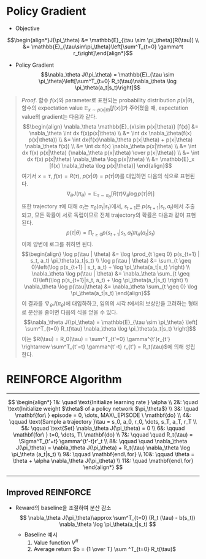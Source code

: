 # Policy Gradient
- Objective

$$\begin{align*}J(\pi_\theta) &= \mathbb{E}_{\tau \sim \pi_\theta}[R(\tau)] \\ &= \mathbb{E}_{\tau\sim\pi_\theta}\left[\sum^T_{t=0} \gamma^t r_t\right]\end{align*}$$

- Policy Gradient
$$\nabla_\theta J(\pi_\theta) = \mathbb{E}_{\tau \sim \pi_\theta}\left[\sum^T_{t=0} R_t(\tau)\nabla_\theta \log \pi_\theta(a_t|s_t)\right]$$

>*Proof*.  함수 $f(x)$와 parameter로 표현되는 probability distribution $p(x|\theta)$, 함수의 expectation value $\mathbb{E}_{x \sim p(x|\theta)} [f(x)]$가 주어졌을 때, expectation value의 gradient는 다음과 같다.
>$$\begin{align}
\nabla_\theta \mathbb{E}_{x\sim p(x|\theta)} [f(x)]
&= \nabla_\theta \int dx f(x)p(x|\theta) \\
&= \int dx \nabla_\theta(f(x) p(x|\theta)) \\
&= \int dx(f(x)\nabla_\theta p(x|\theta) + p(x|\theta) \nabla_\theta f(x)) \\
&= \int dx f(x) \nabla_\theta p(x|\theta) \\
&= \int dx f(x) p(x|\theta) {\nabla_\theta p(x|\theta) \over p(x|\theta)} \\
&= \int dx f(x) p(x|\theta) \nabla_\theta \log p(x|\theta) \\
&= \mathbb{E}_x [f(x) \nabla_\theta \log p(x|\theta)]
\end{align}$$
>여기서 $x = \tau, \ f(x) = R(\tau), \ p(x|\theta) = p(\tau | \theta)$를 대입하면 다음의 식으로 표현된다.
>$$\nabla_\theta J(\pi_\theta) = \mathbb{E}_{\tau\sim\pi_\theta}[R(\tau)\nabla_\theta \log p(\tau|\theta)]$$
>또한 trajectory $\tau$에 대해 $a_t$는 $\pi_\theta(a_t|s_t)$에서, $s_{t+1}$은 $p(s_{t+1}|s_t,a_t)$에서 추출되고, 모든 확률이 서로 독립이므로 전체 trajectory의 확률은 다음과 같이 표현된다.
>$$p(\tau | \theta) = \prod_{t \geq 0} p(s_{t+1} | s_t, a_t) \pi_\theta(a_t|s_t)$$
>이제 양변에 로그를 취하면 된다.
>$$\begin{align}
\log p(\tau | \theta) &= \log \prod_{t \geq 0} p(s_{t+1} | s_t, a_t) \pi_\theta(a_t|s_t) \\
\log p(\tau | \theta) &= \sum_{t \geq 0}\left(\log p(s_{t+1} | s_t, a_t) + \log \pi_\theta(a_t|s_t) \right) \\
\nabla_\theta \log p(\tau | \theta) &= \nabla_\theta \sum_{t \geq 0}\left(\log p(s_{t+1}|s_t, a_t) + \log \pi_\theta(a_t|s_t) \right) \\
\nabla_\theta \log p(\tau|\theta) &= \nabla_\theta \sum_{t \geq 0} \log \pi_\theta(a_t|s_t)
\end{align}$$
>이 결과를 $\nabla_\theta J(\pi_\theta)$에 대입하하고, 임의의 시각 $t$에서의 보상만을 고려하는 형태로 분산을 줄이면 다음의 식을 얻을 수 있다.
>$$\nabla_\theta J(\pi_\theta) = \mathbb{E}_{\tau \sim \pi_\theta} \left[ \sum^T_{t=0} R_t(\tau) \nabla_\theta \log \pi_\theta(a_t|s_t) \right]$$
>이는 $R(\tau) = R_0(\tau) = \sum^T_{t'=0} \gamma^{t'}r_{t'} \rightarrow \sum^T_{t'=t} \gamma^{t'-t} r_{t'} = R_t(\tau)$에 의해 성립한다.

# REINFORCE Algorithm
***
$$
\begin{align*}
1&: \quad \text{Initialize learning rate } \alpha \\
2&: \quad \text{Initialize weight $\theta$ of a policy network $\pi_\theta$} \\ 
3&: \quad \mathbf{for\ } episode = 0, \dots, MAX\_EPISODE \ \mathbf{do} \\
4&: \qquad \text{Sample a trajectory }\tau = s_0, a_0, r_0, \dots, s_T, a_T, r_T \\
5&: \qquad \text{Set} \nabla_\theta J(\pi_\theta) = 0 \\
6&: \qquad \mathbf{for\ } t=0, \dots, T\ \mathbf{do} \\
7&: \qquad \quad R_t(\tau) = \Sigma^T_{t'=t} \gamma^{t'-t}r'_t \\
8&: \qquad \quad \nabla_\theta J(\pi_\theta) = \nabla_\theta J(\pi_\theta) + R_t(\tau) \nabla_\theta \log \pi_\theta (a_t|s_t) \\
9&: \qquad \mathbf{end\ for} \\
10&: \qquad \theta = \theta + \alpha \nabla_\theta J(\pi_\theta) \\
11&: \quad \mathbf{end\ for}
\end{align*}
$$
***
## Improved REINFORCE
- Reward의 baseline을 조절하여 분산 감소
	$$
	\nabla_\theta J(\pi_\theta)\approx \sum^T_{t=0} (R_t (\tau) - b(s_t)) \nabla_\theta \log \pi_\theta(a_t|s_t)
	$$
	- Baseline 예시
		1. Value function $V^\pi$
		2. Average return $b = {1 \over T} \sum ^T_{t=0} R_t(\tau)$
